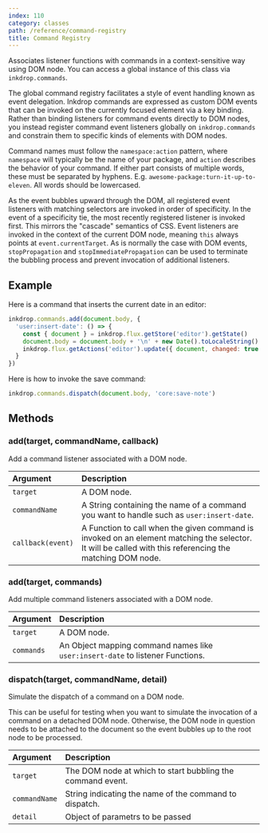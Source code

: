 ```yaml
---
index: 110
category: classes
path: /reference/command-registry
title: Command Registry
---
```


Associates listener functions with commands in a context-sensitive way using DOM node.
You can access a global instance of this class via `inkdrop.commands`.

The global command registry facilitates a style of event handling known as event delegation. Inkdrop commands are expressed as custom DOM events that can be invoked on the currently focused element via a key binding.
Rather than binding listeners for command events directly to DOM nodes, you instead register command event listeners globally on `inkdrop.commands` and constrain them to specific kinds of elements with DOM nodes.

Command names must follow the `namespace:action` pattern, where `namespace` will typically be the name of your package, and `action` describes the behavior of your command.
If either part consists of multiple words, these must be separated by hyphens. E.g. `awesome-package:turn-it-up-to-eleven`.
All words should be lowercased.

As the event bubbles upward through the DOM, all registered event listeners with matching selectors are invoked in order of specificity.
In the event of a specificity tie, the most recently registered listener is invoked first.
This mirrors the "cascade" semantics of CSS.
Event listeners are invoked in the context of the current DOM node, meaning `this` always points at `event.currentTarget`.
As is normally the case with DOM events, `stopPropagation` and `stopImmediatePropagation` can be used to terminate the bubbling process and prevent invocation of additional listeners.

## Example

Here is a command that inserts the current date in an editor:

```js
inkdrop.commands.add(document.body, {
  'user:insert-date': () => {
    const { document } = inkdrop.flux.getStore('editor').getState()
    document.body = document.body + '\n' + new Date().toLocaleString()
    inkdrop.flux.getActions('editor').update({ document, changed: true })
  }
})
```

Here is how to invoke the save command:

```js
inkdrop.commands.dispatch(document.body, 'core:save-note')
```

## Methods

### add(target, commandName, callback)

Add a command listener associated with a DOM node.

| Argument          | Description                                                                                                                                              |
| :---------------- | :------------------------------------------------------------------------------------------------------------------------------------------------------- |
| `target`          | A DOM node.                                                                                                                                              |
| `commandName`     | A String containing the name of a command you want to handle such as `user:insert-date`.                                                                 |
| `callback(event)` | A Function to call when the given command is invoked on an element matching the selector. It will be called with this referencing the matching DOM node. |

### add(target, commands)

Add multiple command listeners associated with a DOM node.

| Argument   | Description                                                                    |
| :--------- | :----------------------------------------------------------------------------- |
| `target`   | A DOM node.                                                                    |
| `commands` | An Object mapping command names like `user:insert-date` to listener Functions. |

### dispatch(target, commandName, detail)

Simulate the dispatch of a command on a DOM node.

This can be useful for testing when you want to simulate the invocation of a command on a detached DOM node.
Otherwise, the DOM node in question needs to be attached to the document so the event bubbles up to the root node to be processed.

| Argument      | Description                                                |
| :------------ | :--------------------------------------------------------- |
| `target`      | The DOM node at which to start bubbling the command event. |
| `commandName` | String indicating the name of the command to dispatch.     |
| `detail`      | Object of parametrs to be passed                           |
